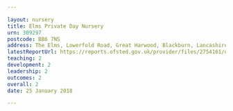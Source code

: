 ```yaml
---

layout: nursery
title: Elms Private Day Nursery
urn: 309297
postcode: BB6 7NS
address: The Elms, Lowerfold Road, Great Harwood, Blackburn, Lancashire, BB6 7NS
latestReportUrl: https://reports.ofsted.gov.uk/provider/files/2754161/urn/309297.pdf
teaching: 2
development: 2
leadership: 2
outcomes: 2
overall: 2
date: 25 January 2018

---
```

